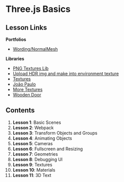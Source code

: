 # Three.js Basics

## Lesson Links

**Portfolios**

- [Wording/NormalMesh](https://www.ilithya.rocks/)

**Libraries**

- [PNG Textures Lib](https://github.com/nidorx/matcaps)
- [Upload HDR img and make into environment texture](https://hdrihaven.com/)
- [Textures](https://www.poliigon.com/)
- [João Paulo](https://ko-fi.com/katsukagi)
- [More Textures](https://3dtextures.me/)
- [Wooden Door](https://3dtextures.me/2019/04/16/door-wood-001/)

## Contents

1. **Lesson 1**: Basic Scenes
2. **Lesson 2**: Webpack
3. **Lesson 3**: Transform Objects and Groups
4. **Lesson 4**: Animating Objects
5. **Lesson 5**: Cameras
6. **Lesson 6**: Fullscreen and Resizing
7. **Lesson 7**: Geometries
8. **Lesson 8**: Debugging UI
9. **Lesson 9**: Textures
10. **Lesson 10**: Materials
11. **Lesson 11**: 3D Text
